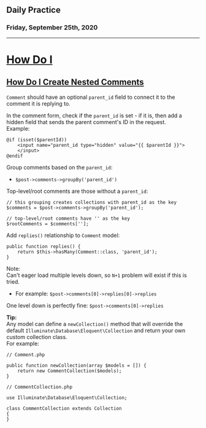 ## Daily Practice
### Friday, September 25th, 2020
---


# [How Do I](https://laracasts.com/series/how-do-i)


## [How Do I Create Nested Comments](https://laracasts.com/series/how-do-i/episodes/9)

`Comment` should have an optional `parent_id` field to connect it to the comment it is replying to.  

In the comment form, check if the `parent_id` is set - if it is, then add a hidden field that sends the parent comment's ID in the request.  
Example:
```
@if (isset($parentId))
    <input name="parent_id type="hidden" value="{{ $parentId }}">
    </input>
@endif
```

Group comments based on the `parent_id`:  
- `$post->comments->groupBy('parent_id')`

Top-level/root comments are those without a `parent_id`:
```
// this grouping creates collections with parent_id as the key
$comments = $post->comments->groupBy('parent_id');

// top-level/root comments have '' as the key
$rootComments = $comments[''];
```

Add `replies()` relationship to `Comment` model:
```
public function replies() {
    return $this->hasMany(Comment::class, 'parent_id');
}
```

Note:  
Can't eager load multiple levels down, so `N+1` problem will exist if this is tried.  
- For example: `$post->comments[0]->replies[0]->replies`  

One level down is perfectly fine: `$post->comments[0]->replies`


**Tip:**  
Any model can define a `newCollection()` method that will override the default `Illuminate\Database\Eloquent\Collection` and return your own custom collection class.   
For example:  
```
// Comment.php

public function newCollection(array $models = []) {
    return new CommentCollection($models);
}
```
```
// CommentCollection.php

use Illuminate\Database\Eloquent\Collection;

class CommentCollection extends Collection
{
}
```
